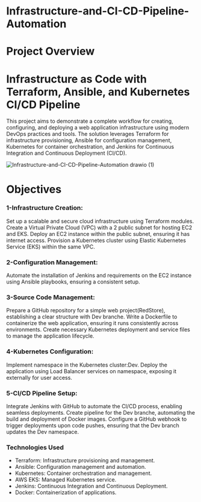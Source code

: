 # Infrastructure-and-CI-CD-Pipeline-Automation
# Project Overview
# Infrastructure as Code with Terraform, Ansible, and Kubernetes CI/CD Pipeline
This project aims to demonstrate a complete workflow for creating, configuring, and deploying a web application infrastructure using modern DevOps practices and tools. The solution leverages Terraform for infrastructure provisioning, Ansible for configuration management, Kubernetes for container orchestration, and Jenkins for Continuous Integration and Continuous Deployment (CI/CD).

![Infrastructure-and-CI-CD-Pipeline-Automation drawio (1)](https://github.com/user-attachments/assets/e1a330f2-3fe9-4e21-b989-f043be2988ae)


# Objectives
### 1-Infrastructure Creation:

Set up a scalable and secure cloud infrastructure using Terraform modules.
Create a Virtual Private Cloud (VPC) with a 2 public subnet for hosting EC2 and EKS.
Deploy an EC2 instance within the public subnet, ensuring it has internet access.
Provision a Kubernetes cluster using Elastic Kubernetes Service (EKS) within the same VPC.
### 2-Configuration Management:

Automate the installation of Jenkins and requirements on the EC2 instance using Ansible playbooks, ensuring a consistent setup.
### 3-Source Code Management:

Prepare a GitHub repository for a simple web project(RedStore), establishing a clear structure with Dev branche.
Write a Dockerfile to containerize the web application, ensuring it runs consistently across environments.
Create necessary Kubernetes deployment and service files to manage the application lifecycle.
### 4-Kubernetes Configuration:

Implement namespace in the Kubernetes cluster:Dev.
Deploy the application using Load Balancer services on namespace, exposing it externally for user access.
### 5-CI/CD Pipeline Setup:

Integrate Jenkins with GitHub to automate the CI/CD process, enabling seamless deployments.
Create pipeline for the Dev branche, automating the build and deployment of Docker images.
Configure a GitHub webhook to trigger deployments upon code pushes, ensuring that the Dev branch updates the Dev namespace.

### Technologies Used
- Terraform: Infrastructure provisioning and management.
- Ansible: Configuration management and automation.
- Kubernetes: Container orchestration and management.
- AWS EKS: Managed Kubernetes service.
- Jenkins: Continuous Integration and Continuous Deployment.
- Docker: Containerization of applications.

